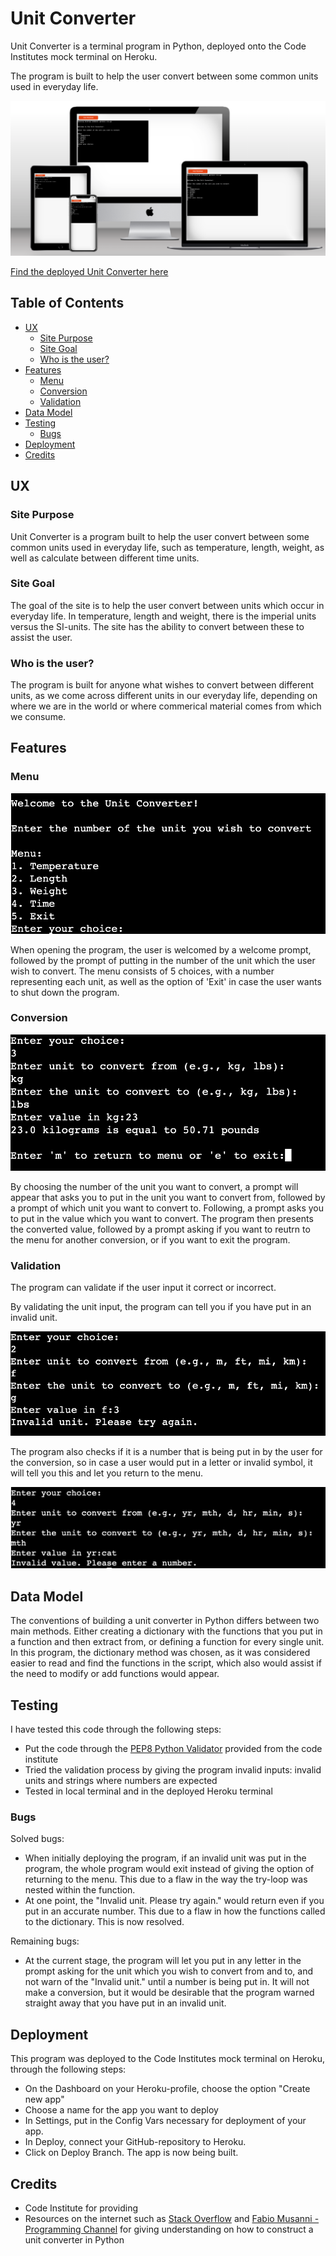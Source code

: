 # Unit Converter 

Unit Converter is a terminal program in Python, deployed onto the Code Institutes mock terminal on Heroku. 

The program is built to help the user convert between some common units used in everyday life. 

![Device mockup of terminal application](assets/docs/images/dev-mockup.png)

[Find the deployed Unit Converter here](https://unit-converter-db3f55df0db8.herokuapp.com/)

## Table of Contents

+ [UX](#ux "UX")
  + [Site Purpose](#site-purpose "Site Purpose")
  + [Site Goal](#site-goal "Site Goal")
  + [Who is the user?](#user "Who is the user?")
+ [Features](#features "Features")
  + [Menu](#menu "Menu")
  + [Conversion](#conversion "Conversion")
  + [Validation](#validation "Validation")
+ [Data Model](#data-model "Data Model")
+ [Testing](#testing "Testing")
  + [Bugs](#bugs "Bugs")
+ [Deployment](#deployment "Deployment")
+ [Credits](#credits "Credits")

## UX

### Site Purpose 

Unit Converter is a program built to help the user convert between some common units used in everyday life, such as temperature, length, weight, as well as calculate between different time units. 

### Site Goal 

The goal of the site is to help the user convert between units which occur in everyday life. In temperature, length and weight, there is the imperial units versus the SI-units. The site has the ability to convert between these to assist the user. 

### Who is the user? 

The program is built for anyone what wishes to convert between different units, as we come across different units in our everyday life, depending on where we are in the world or where commerical material comes from which we consume. 

## Features 

### Menu 

![Image of Welcome prompt and Menu](assets/docs/images/menu.png)

When opening the program, the user is welcomed by a welcome prompt, followed by the prompt of putting in the number of the unit which the user wish to convert. The menu consists of 5 choices, with a number representing each unit, as well as the option of 'Exit' in case the user wants to shut down the program. 

### Conversion 

![Image of performed conversion](assets/docs/images/conversion.png)

By choosing the number of the unit you want to convert, a prompt will appear that asks you to put in the unit you want to convert from, followed by a prompt of which unit you want to convert to. Following, a prompt asks you to put in the value which you want to convert. The program then presents the converted value, followed by a prompt asking if you want to reutrn to the menu for another conversion, or if you want to exit the program. 

### Validation 

The program can validate if the user input it correct or incorrect. 

By validating the unit input, the program can tell you if you have put in an invalid unit. 

![Image of unit validation](assets/docs/images/validation-unit.png)

The program also checks if it is a number that is being put in by the user for the conversion, so in case a user would put in a letter or invalid symbol, it will tell you this and let you return to the menu. 

![Image of number validation](assets/docs/images/validation-number.png)

## Data Model 

The conventions of building a unit converter in Python differs between two main methods. Either creating a dictionary with the functions that you put in a function and then extract from, or defining a function for every single unit.
In this program, the dictionary method was chosen, as it was considered easier to read and find the functions in the script, which also would assist if the need to modify or add functions would appear. 

## Testing 

I have tested this code through the following steps: 

+ Put the code through the [PEP8 Python Validator](https://pep8ci.herokuapp.com/) provided from the code institute
+ Tried the validation process by giving the program invalid inputs: invalid units and strings where numbers are expected
+ Tested in local terminal and in the deployed Heroku terminal 

### Bugs

Solved bugs: 

+ When initially deploying the program, if an invalid unit was put in the program, the whole program would exit instead of giving the option of returning to the menu. This due to a flaw in the way the try-loop was nested within the function. 
+ At one point, the "Invalid unit. Please try again." would return even if you put in an accurate number. This due to a flaw in how the functions called to the dictionary. This is now resolved. 

Remaining bugs: 

+ At the current stage, the program will let you put in any letter in the prompt asking for the unit which you wish to convert from and to, and not warn of the "Invalid unit." until a number is being put in. It will not make a conversion, but it would be desirable that the program warned straight away that you have put in an invalid unit. 

## Deployment 

This program was deployed to the Code Institutes mock terminal on Heroku, through the following steps: 

+ On the Dashboard on your Heroku-profile, choose the option "Create new app" 
+ Choose a name for the app you want to deploy
+ In Settings, put in the Config Vars necessary for deployment of your app. 
+ In Deploy, connect your GitHub-repository to Heroku.
+ Click on Deploy Branch. The app is now being built. 

## Credits

+ Code Institute for providing 
+ Resources on the internet such as [Stack Overflow](https://stackoverflow.com/questions/32091117/simple-unit-converter-in-python) and [Fabio Musanni - Programming Channel](https://www.youtube.com/watch?v=jtM9RLAENVE&ab_channel=FabioMusanni-ProgrammingChannel) for giving understanding on how to construct a unit converter in Python 